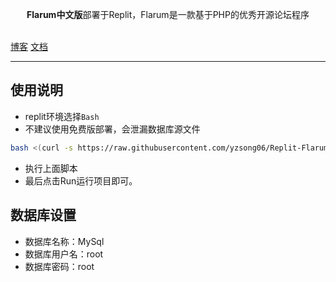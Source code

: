 <p align="center"><b>Flarum中文版</b>部署于Replit，️Flarum是一款基于PHP的优秀开源论坛程序</p>
<br />
<a href="https://www.takagi.icu">博客</a>
<a href="https://docs.flarum.org/zh/">文档</a>

------------------------------
## 使用说明
- replit环境选择`Bash`
- 不建议使用免费版部署，会泄漏数据库源文件

```bash
bash <(curl -s https://raw.githubusercontent.com/yzsong06/Replit-Flarum/main/install.sh)
```
- 执行上面脚本
- 最后点击Run运行项目即可。

## 数据库设置
- 数据库名称：MySql
- 数据库用户名：root
- 数据库密码：root


